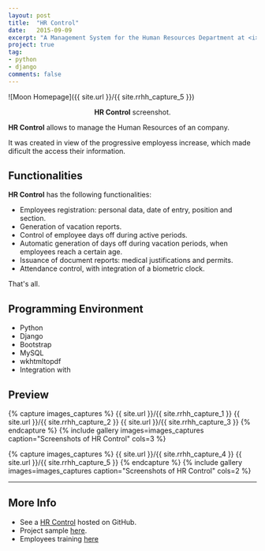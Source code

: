 ```yaml
---
layout: post
title:  "HR Control"
date:   2015-09-09
excerpt: "A Management System for the Human Resources Department at <i>Universidad Nacional de Itapúa</i>"
project: true
tag:
- python
- django
comments: false
---
```




![Moon Homepage]({{ site.url }}/{{ site.rrhh_capture_5 }})
<center><b>HR Control</b> screenshot.</center>



**HR Control** allows to manage the Human Resources of an company. 

It was created in view of the progressive employess increase, which made dificult the access their information.


## Functionalities
**HR Control** has the following functionalities:
* Employees registration: personal data, date of entry, position and section.
* Generation of vacation reports.
* Control of employee days off during active periods.
* Automatic generation of days off during vacation periods, when employees reach a certain age.
* Issuance of document reports: medical justifications and permits.
* Attendance control, with integration of a biometric clock.



That's all.




## Programming Environment
* Python
* Django
* Bootstrap
* MySQL
* wkhtmltopdf
* Integration with 




## Preview

{% capture images_captures %}
	{{ site.url }}/{{ site.rrhh_capture_1 }}
	{{ site.url }}/{{ site.rrhh_capture_2 }}
	{{ site.url }}/{{ site.rrhh_capture_3 }}
{% endcapture %}
{% include gallery images=images_captures caption="Screenshots of HR Control" cols=3 %}


{% capture images_captures %}
	{{ site.url }}/{{ site.rrhh_capture_4 }}
	{{ site.url }}/{{ site.rrhh_capture_5 }}
{% endcapture %}
{% include gallery images=images_captures caption="Screenshots of HR Control" cols=2 %}



---



## More Info

* See a [HR Control](https://github.com/andreszorrilla/control_rrhh) hosted on GitHub.      
* Project sample [here](http://rrhh.andreszorrillav.com/rrhh).
* Employees training [here](http://taylantatli.github.io/Moon)